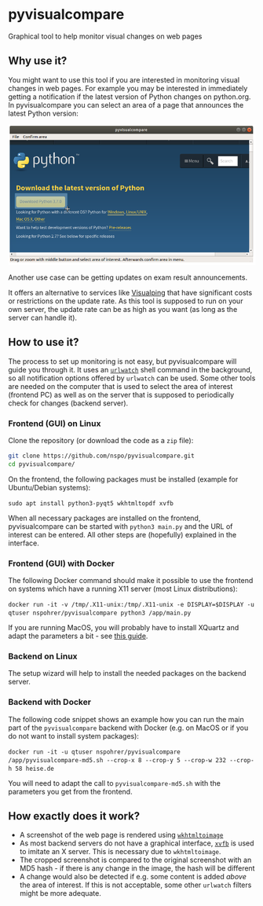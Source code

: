 # pyvisualcompare
Graphical tool to help monitor visual changes on web pages

## Why use it?
You might want to use this tool if you are interested in monitoring visual changes in web pages.
For example you may be interested in immediately getting a notification if the latest version of Python changes on python.org. 
In pyvisualcompare you can select an area of a page that announces the latest Python version:

<img src="/img/pyvisualcompare-select.png" alt="Screenshot" width="600px"/>

Another use case can be getting updates on exam result announcements.

It offers an alternative to services like [Visualping](https://visualping.io/) that have significant costs or restrictions on the update rate.
As this tool is supposed to run on your own server, the update rate can be as high as you want (as long as the server can handle it). 

## How to use it?
The process to set up monitoring is not easy, but pyvisualcompare will guide you through it.
It uses an [```urlwatch```](https://github.com/thp/urlwatch) shell command in the background, so all
notification options offered by ```urlwatch``` can be used. Some other tools are needed on the computer that is used to select
the area of interest (frontend PC) as well as on the server that is supposed to periodically check for changes (backend server).

### Frontend (GUI) on Linux

Clone the repository (or download the code as a `zip` file):

```bash
git clone https://github.com/nspo/pyvisualcompare.git
cd pyvisualcompare/
```

On the frontend, the following packages must be installed (example for Ubuntu/Debian systems):

```sudo apt install python3-pyqt5 wkhtmltopdf xvfb```

When all necessary packages are installed on the frontend, pyvisualcompare can be started with ```python3 main.py```
and the URL of interest can be entered. All other steps are (hopefully) explained in the interface.

### Frontend (GUI) with Docker

The following Docker command should make it possible to use the frontend on systems which have a running X11 server (most Linux distributions):

`docker run -it -v /tmp/.X11-unix:/tmp/.X11-unix -e DISPLAY=$DISPLAY -u qtuser nspohrer/pyvisualcompare python3 /app/main.py`

If you are running MacOS, you will probably have to install XQuartz and adapt the parameters a bit - see [this guide](https://gist.github.com/cschiewek/246a244ba23da8b9f0e7b11a68bf3285).

### Backend on Linux
The setup wizard will help to install the needed packages on the backend server.

### Backend with Docker

The following code snippet shows an example how you can run the main part of the `pyvisualcompare` backend with Docker (e.g. on MacOS or if you do not want to install system packages):

`docker run -it -u qtuser nspohrer/pyvisualcompare /app/pyvisualcompare-md5.sh --crop-x 8 --crop-y 5 --crop-w 232 --crop-h 58 heise.de`

You will need to adapt the call to `pyvisualcompare-md5.sh` with the parameters you get from the frontend.

## How exactly does it work?

* A screenshot of the web page is rendered using [```wkhtmltoimage```](https://wkhtmltopdf.org/) 
* As most backend servers do not have a graphical interface, [```xvfb```](https://packages.debian.org/de/stable/xvfb) is used to imitate an X server. This is necessary due to ```wkhtmltoimage```.
* The cropped screenshot is compared to the original screenshot with an MD5 hash - if there is any change in the image, the hash will be different
* A change would also be detected if e.g. some content is added *above* the area of interest. If this is not acceptable, some other ```urlwatch``` filters might be more adequate.
